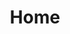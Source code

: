 ---
lang: zh-CN
home: true
title: Home
heroImage: /images/logo.svg
actions:
  - text: 快速上手
    link: ./getting-started
    type: primary

  - text: 在线体验
    link: ./demo
    type: secondary
    
features:
  - title: 命令式终端
    details: 命令式仿真终端，拥有终端的拖拽、缩放、光标切换、历史命令切换等常规功能，非常适合用于制作 Redis、MySQL、ETCD 等客户端工具。
  - title: 功能强大
    details: 插件默认提供了普通文本、html渲染、Json、表格、代码、Ansi颜色控制码等格式的显示功能，还支持用户问答、动画渲染、在线编辑等高级功能。
  - title: 主题
    details: 插件默认提供暗和亮两种主题，你也可以根据自己的喜好自定义主题，背景、光标、字体等都可以修改成你想要的颜色。
  - title: API
    details: 插件提供了丰富的Js API，为你模拟非用户行为提供解决方案。
  - title: 高度自定义
    details: 终端显示样式由前端控制，内部提供了丰富的显示样式，也提供了多个 slot，让你可以自定义想显示的任意内容。
  - title: Vue2 & Vue3
    details: 为了兼容更多的应用场景，插件同时支持了Vue2 和 Vue3！

footer: Apache 2.0 Licensed | Copyright © 2022-present beifengtz | Powered by VuePress
---